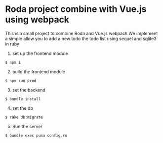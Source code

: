 # Roda project combine with Vue.js using webpack

This is a small project to combine Roda and Vue.js webpack
We implement a simple allow you to add a new todo the todo list using sequel and sqlite3 in ruby

1. set up the frontend module

```
$ npm i
```

2. build the frontend module

```
$ npm run prod
```

3. set the backend
```
$ bundle install
```

4. set the db
```
$ rake db:migrate
```

5.  Run the server
```
$ bundle exec puma config.ru
```
